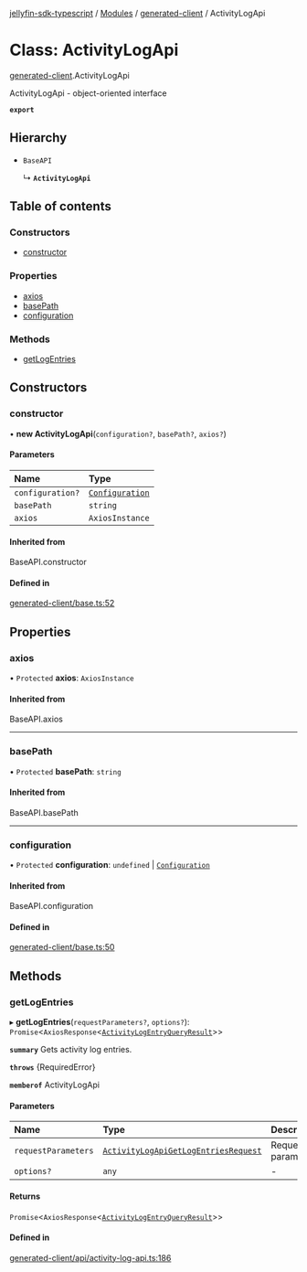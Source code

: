 [jellyfin-sdk-typescript](../README.md) / [Modules](../modules.md) / [generated-client](../modules/generated_client.md) / ActivityLogApi

# Class: ActivityLogApi

[generated-client](../modules/generated_client.md).ActivityLogApi

ActivityLogApi - object-oriented interface

**`export`**

## Hierarchy

- `BaseAPI`

  ↳ **`ActivityLogApi`**

## Table of contents

### Constructors

- [constructor](generated_client.ActivityLogApi.md#constructor)

### Properties

- [axios](generated_client.ActivityLogApi.md#axios)
- [basePath](generated_client.ActivityLogApi.md#basepath)
- [configuration](generated_client.ActivityLogApi.md#configuration)

### Methods

- [getLogEntries](generated_client.ActivityLogApi.md#getlogentries)

## Constructors

### constructor

• **new ActivityLogApi**(`configuration?`, `basePath?`, `axios?`)

#### Parameters

| Name | Type |
| :------ | :------ |
| `configuration?` | [`Configuration`](generated_client.Configuration.md) |
| `basePath` | `string` |
| `axios` | `AxiosInstance` |

#### Inherited from

BaseAPI.constructor

#### Defined in

[generated-client/base.ts:52](https://github.com/thornbill/jellyfin-sdk-typescript/blob/46678c1/src/generated-client/base.ts#L52)

## Properties

### axios

• `Protected` **axios**: `AxiosInstance`

#### Inherited from

BaseAPI.axios

___

### basePath

• `Protected` **basePath**: `string`

#### Inherited from

BaseAPI.basePath

___

### configuration

• `Protected` **configuration**: `undefined` \| [`Configuration`](generated_client.Configuration.md)

#### Inherited from

BaseAPI.configuration

#### Defined in

[generated-client/base.ts:50](https://github.com/thornbill/jellyfin-sdk-typescript/blob/46678c1/src/generated-client/base.ts#L50)

## Methods

### getLogEntries

▸ **getLogEntries**(`requestParameters?`, `options?`): `Promise`<`AxiosResponse`<[`ActivityLogEntryQueryResult`](../interfaces/generated_client.ActivityLogEntryQueryResult.md)\>\>

**`summary`** Gets activity log entries.

**`throws`** {RequiredError}

**`memberof`** ActivityLogApi

#### Parameters

| Name | Type | Description |
| :------ | :------ | :------ |
| `requestParameters` | [`ActivityLogApiGetLogEntriesRequest`](../interfaces/generated_client.ActivityLogApiGetLogEntriesRequest.md) | Request parameters. |
| `options?` | `any` | - |

#### Returns

`Promise`<`AxiosResponse`<[`ActivityLogEntryQueryResult`](../interfaces/generated_client.ActivityLogEntryQueryResult.md)\>\>

#### Defined in

[generated-client/api/activity-log-api.ts:186](https://github.com/thornbill/jellyfin-sdk-typescript/blob/46678c1/src/generated-client/api/activity-log-api.ts#L186)
